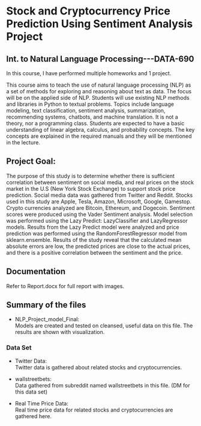 # Stock and Cryptocurrency Price Prediction Using Sentiment Analysis Project

## Int. to Natural Language Processing---DATA-690

In this course, I have performed multiple homeworks and 1 project.

This course aims to teach the use of natural language processing (NLP) as a set of methods for 
exploring and reasoning about text as data. The focus will be on the applied side of NLP. Students 
will use existing NLP methods and libraries in Python to textual problems. Topics include 
language modeling, text classification, sentiment analysis, summarization, recommending 
systems, chatbots, and machine translation. It is not a theory, nor a programming class. Students 
are expected to have a basic understanding of linear algebra, calculus, and probability concepts. 
The key concepts are explained in the required manuals and they will be mentioned in the lecture.

## Project Goal: 
The purpose of this study is to determine whether there is sufficient correlation between sentiment on social media, and real prices on the stock market in the U.S (New York Stock Exchange) to support stock price prediction. Social media data was gathered from Twitter and Reddit. Stocks used in this study are Apple, Tesla, Amazon, Microsoft, Google, Gamestop. Crypto currencies analyzed are Bitcoin, Ethereum, and Dogecoin. Sentiment scores were produced using the Vader Sentiment analysis. Model selection was performed using the Lazy Predict: LazyClassifier and LazyRegressor models. Results from the Lazy Predict model were analyzed and price prediction was performed using the RandomForestRegressor model from sklearn.ensemble. Results of the study reveal that the calculated mean absolute errors are low, the predicted prices are close to the actual prices, and there is a positive correlation between the sentiment and the price.

## Documentation
Refer to Report.docx for full report with images. 

## Summary of the files

* NLP_Project_model_Final:<br>
Models are created and tested on cleansed, useful data on this file. The results are shown with visualization. 

### Data Set 

* Twitter Data:<br>
Twitter data is gathered about related stocks and cryptocurrencies. 

* wallstreetbets:<br> 
Data gathered from subreddit named wallstreetbets in this file. (DM for this data set)

* Real Time Price Data:<br>
Real time price data for related stocks and cryptocurrencies are gathered here. 
